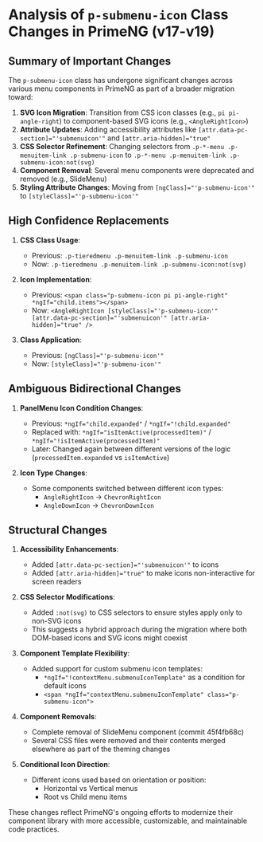 # Analysis of `p-submenu-icon` Class Changes in PrimeNG (v17-v19)

## Summary of Important Changes

The `p-submenu-icon` class has undergone significant changes across various menu components in PrimeNG as part of a broader migration toward:

1. **SVG Icon Migration**: Transition from CSS icon classes (e.g., `pi pi-angle-right`) to component-based SVG icons (e.g., `<AngleRightIcon>`)
2. **Attribute Updates**: Adding accessibility attributes like `[attr.data-pc-section]="'submenuicon'"` and `[attr.aria-hidden]="true"`
3. **CSS Selector Refinement**: Changing selectors from `.p-*-menu .p-menuitem-link .p-submenu-icon` to `.p-*-menu .p-menuitem-link .p-submenu-icon:not(svg)`
4. **Component Removal**: Several menu components were deprecated and removed (e.g., SlideMenu)
5. **Styling Attribute Changes**: Moving from `[ngClass]="'p-submenu-icon'"` to `[styleClass]="'p-submenu-icon'"`

## High Confidence Replacements

1. **CSS Class Usage**:
   - Previous: `.p-tieredmenu .p-menuitem-link .p-submenu-icon`
   - Now: `.p-tieredmenu .p-menuitem-link .p-submenu-icon:not(svg)`

2. **Icon Implementation**:
   - Previous: `<span class="p-submenu-icon pi pi-angle-right" *ngIf="child.items"></span>`
   - Now: `<AngleRightIcon [styleClass]="'p-submenu-icon'" [attr.data-pc-section]="'submenuicon'" [attr.aria-hidden]="true" />`

3. **Class Application**:
   - Previous: `[ngClass]="'p-submenu-icon'"`
   - Now: `[styleClass]="'p-submenu-icon'"`

## Ambiguous Bidirectional Changes

1. **PanelMenu Icon Condition Changes**:
   - Previous: `*ngIf="child.expanded"` / `*ngIf="!child.expanded"`
   - Replaced with: `*ngIf="isItemActive(processedItem)"` / `*ngIf="!isItemActive(processedItem)"`
   - Later: Changed again between different versions of the logic (`processedItem.expanded` vs `isItemActive`)

2. **Icon Type Changes**:
   - Some components switched between different icon types:
     - `AngleRightIcon` -> `ChevronRightIcon`
     - `AngleDownIcon` -> `ChevronDownIcon`

## Structural Changes

1. **Accessibility Enhancements**:
   - Added `[attr.data-pc-section]="'submenuicon'"` to icons
   - Added `[attr.aria-hidden]="true"` to make icons non-interactive for screen readers

2. **CSS Selector Modifications**:
   - Added `:not(svg)` to CSS selectors to ensure styles apply only to non-SVG icons
   - This suggests a hybrid approach during the migration where both DOM-based icons and SVG icons might coexist

3. **Component Template Flexibility**:
   - Added support for custom submenu icon templates:
     - `*ngIf="!contextMenu.submenuIconTemplate"` as a condition for default icons
     - `<span *ngIf="contextMenu.submenuIconTemplate" class="p-submenu-icon">`

4. **Component Removals**:
   - Complete removal of SlideMenu component (commit 45f4fb68c)
   - Several CSS files were removed and their contents merged elsewhere as part of the theming changes

5. **Conditional Icon Direction**:
   - Different icons used based on orientation or position:
     - Horizontal vs Vertical menus
     - Root vs Child menu items

These changes reflect PrimeNG's ongoing efforts to modernize their component library with more accessible, customizable, and maintainable code practices.